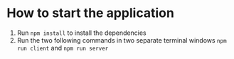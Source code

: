 # How to start the application

1. Run `npm install` to install the dependencies
2. Run the two following commands in two separate terminal windows `npm run client` and `npm run server`